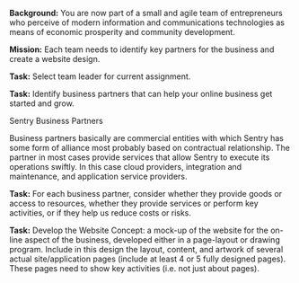 **Background:** You are now part of a small and agile team of entrepreneurs who perceive of modern information and communications technologies as means of economic prosperity and community development.

**Mission:** Each team needs to identify key partners for the business and create a website design.

**Task:** Select team leader for current assignment.

**Task:** Identify business partners that can help your online business get started and grow.

Sentry Business Partners

Business partners basically are commercial entities with which Sentry has some form of alliance most probably based on contractual relationship. The partner in most cases provide services that allow Sentry to execute its operations swiftly. In this case cloud providers, integration and maintenance, and application service providers.

**Task:** For each business partner, consider whether they provide goods or access to resources, whether they provide services or perform key activities, or if they help us reduce costs or risks.

**Task:** Develop the Website Concept: a mock-up of the website for the on-line aspect of the business, developed either in a page-layout or drawing program. Include in this design the layout, content, and artwork of several actual site/application pages (include at least 4 or 5 fully designed pages). These pages need to show key activities (i.e. not just about pages).
